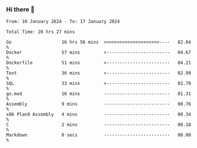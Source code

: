### Hi there 👋

<!--
**zhumeme/zhumeme** is a ✨ _special_ ✨ repository because its `README.md` (this file) appears on your GitHub profile.

Here are some ideas to get you started:

- 🔭 I’m currently working on ...
- 🌱 I’m currently learning ...
- 👯 I’m looking to collaborate on ...
- 🤔 I’m looking for help with ...
- 💬 Ask me about ...
- 📫 How to reach me: ...
- 😄 Pronouns: ...
- ⚡ Fun fact: ...
-->

<!--START_SECTION:waka-->

```all_time
From: 10 January 2024 - To: 17 January 2024

Total Time: 20 hrs 27 mins

Go                   16 hrs 56 mins  >>>>>>>>>>>>>>>>>>>>>----   82.84 %
Docker               57 mins         >------------------------   04.67 %
Dockerfile           51 mins         >------------------------   04.21 %
Text                 36 mins         >------------------------   02.99 %
SQL                  33 mins         >------------------------   02.70 %
go.mod               16 mins         -------------------------   01.31 %
Assembly             9 mins          -------------------------   00.76 %
x86 Plan9 Assembly   4 mins          -------------------------   00.34 %
C                    2 mins          -------------------------   00.18 %
Markdown             0 secs          -------------------------   00.00 %
```

<!--END_SECTION:waka-->
